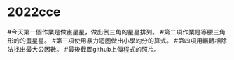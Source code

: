 # 2022cce
#今天第一個作業是做畫星星，做出倒三角的星星排列。
#第二項作業是等腰三角形的的畫星星。
#第三項使用暴力迴圈做出小學約分的算式。
#第四項用輾轉相除法找出最大公因數。
#最後截圖github上傳程式的照片。
